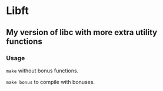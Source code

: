 # Libft
## My version of libc with more extra utility functions
### Usage
``make`` without bonus functions.

``make bonus`` to compile with bonuses.
